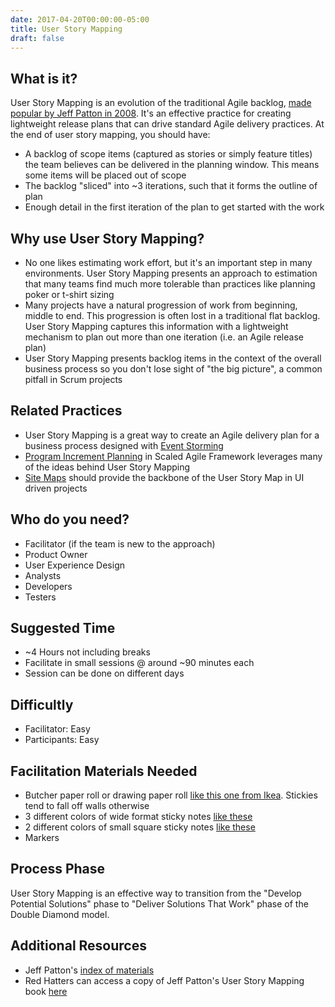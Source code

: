 ```yaml
---
date: 2017-04-20T00:00:00-05:00
title: User Story Mapping
draft: false
---
```


## What is it?

User Story Mapping is an evolution of the traditional Agile backlog, [made popular by Jeff Patton in 2008](http://jpattonassociates.com/the-new-backlog/). It's an effective practice for creating lightweight release plans that can drive standard Agile delivery practices. At the end of user story mapping, you should have:

- A backlog of scope items (captured as stories or simply feature titles) the team believes can be delivered in the planning window. This means some items will be placed out of scope
- The backlog "sliced" into ~3 iterations, such that it forms the outline of plan
- Enough detail in the first iteration of the plan to get started with the work


## Why use User Story Mapping?

- No one likes estimating work effort, but it's an important step in many environments. User Story Mapping presents an approach to estimation that many teams find much more tolerable than practices like planning poker or t-shirt sizing
- Many projects have a natural progression of work from beginning, middle to end. This progression is often lost in a traditional flat backlog. User Story Mapping captures this information with a lightweight mechanism to plan out more than one iteration (i.e. an Agile release plan)
- User Story Mapping presents backlog items in the context of the overall business process so you don't lose sight of "the big picture", a common pitfall in Scrum projects


## Related Practices

- User Story Mapping is a great way to create an Agile delivery plan for a business process designed with [Event Storming](/techniques/event_storming/)
- [Program Increment Planning](http://www.scaledagileframework.com/pi-planning/) in Scaled Agile Framework leverages many of the ideas behind User Story Mapping
- [Site Maps](https://methods.18f.gov/decide/site-mapping/) should provide the backbone of the User Story Map in UI driven projects


## Who do you need?

- Facilitator (if the team is new to the approach)
- Product Owner
- User Experience Design
- Analysts
- Developers
- Testers


## Suggested Time

- ~4 Hours not including breaks
- Facilitate in small sessions @ around ~90 minutes each
- Session can be done on different days


## Difficultly
- Facilitator: Easy
- Participants: Easy


## Facilitation Materials Needed
- Butcher paper roll or drawing paper roll [like this one from Ikea](http://www.ikea.com/us/en/catalog/products/80324072/). Stickies tend to fall off walls otherwise
- 3 different colors of wide format sticky notes [like these](https://www.amazon.com/Post-Notes-Cape-Collection-655-5PK/dp/B00006JNNG)
- 2 different colors of small square sticky notes [like these](https://www.amazon.com/dp/B01N1UE0JY?psc=1)
- Markers


## Process Phase
User Story Mapping is an effective way to transition from the "Develop Potential Solutions" phase to "Deliver Solutions That Work" phase of the Double Diamond model.


## Additional Resources
- Jeff Patton's [index of materials](http://jpattonassociates.com/user-story-mapping/)
- Red Hatters can access a copy of Jeff Patton's User Story Mapping book [here](https://mojo.redhat.com/docs/DOC-1024866)
